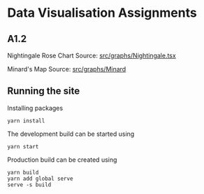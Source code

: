 
# Data Visualisation Assignments

## A1.2

Nightingale Rose Chart Source: [src/graphs/Nightingale.tsx](src/graphs/Nightingale.tsx)

Minard's Map Source: [src/graphs/Minard](src/graphs/Minard.tsx)


## Running the site

Installing packages
```shell
yarn install
```

The development build can be started using
```shell
yarn start
```

Production build can be created using 
```shell
yarn build
yarn add global serve
serve -s build
```

